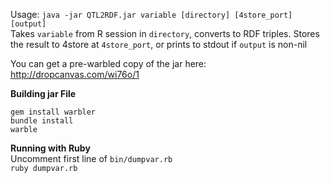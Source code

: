 Usage: `java -jar QTL2RDF.jar variable [directory] [4store_port] [output]`  
Takes `variable` from R session in `directory`, converts to RDF triples. Stores the result to 4store at `4store_port`, or prints to stdout if `output` is non-nil

You can get a pre-warbled copy of the jar here: http://dropcanvas.com/wi76o/1

**Building jar File**  

    gem install warbler  
    bundle install  
    warble  
    

**Running with Ruby**  
Uncomment first line of `bin/dumpvar.rb`  
`ruby dumpvar.rb`